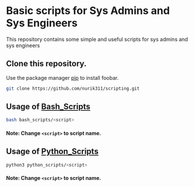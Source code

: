 # Basic scripts for Sys Admins and Sys Engineers

This repository contains some simple and useful scripts for sys admins and sys engineers

## Clone this repository.

Use the package manager [pip](https://pip.pypa.io/en/stable/) to install foobar.

```bash
git clone https://github.com/nurik311/scripting.git
```

## Usage of [Bash_Scripts](bash_scripts)

```bash
bash bash_scripts/<script>
```
#### Note: Change ```<script>``` to script name.

## Usage of [Python_Scripts](python_scripts)

```bash
python3 python_scripts/<script>
```
#### Note: Change ```<script>``` to script name.
